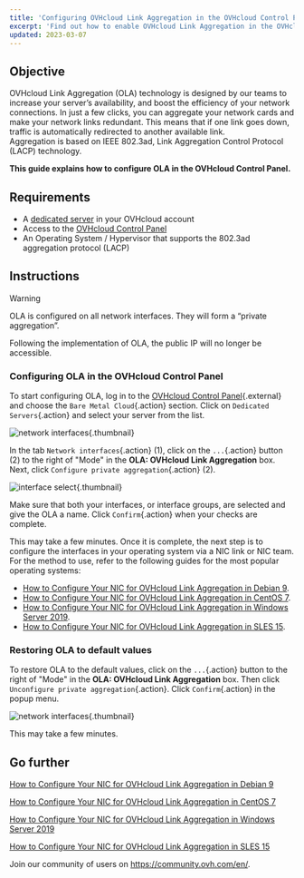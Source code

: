 ```yaml
---
title: 'Configuring OVHcloud Link Aggregation in the OVHcloud Control Panel'
excerpt: 'Find out how to enable OVHcloud Link Aggregation in the OVHcloud Control Panel'
updated: 2023-03-07
---
```


## Objective

OVHcloud Link Aggregation (OLA) technology is designed by our teams to increase your server’s availability, and boost the efficiency of your network connections. In just a few clicks, you can aggregate your network cards and make your network links redundant. This means that if one link goes down, traffic is automatically redirected to another available link.<br>
Aggregation is based on IEEE 802.3ad, Link Aggregation Control Protocol (LACP) technology.

**This guide explains how to configure OLA in the OVHcloud Control Panel.**

## Requirements

- A [dedicated server](https://www.ovhcloud.com/en-sg/bare-metal/) in your OVHcloud account
- Access to the [OVHcloud Control Panel](https://ca.ovh.com/auth/?action=gotomanager&from=https://www.ovh.com/sg/&ovhSubsidiary=sg)
- An Operating System / Hypervisor that supports the 802.3ad aggregation protocol (LACP)

## Instructions

> [!warning]
>
> OLA is configured on all network interfaces. They will form a “private aggregation”.
>
> Following the implementation of OLA, the public IP will no longer be accessible.
>

### Configuring OLA in the OVHcloud Control Panel

To start configuring OLA, log in to the [OVHcloud Control Panel](https://ca.ovh.com/auth/?action=gotomanager&from=https://www.ovh.com/sg/&ovhSubsidiary=sg){.external} and choose the `Bare Metal Cloud`{.action} section. Click on `Dedicated Servers`{.action} and select your server from the list.

![network interfaces](network_interfaces2022.png){.thumbnail}

In the tab `Network interfaces`{.action} (1), click on the `...`{.action} button (2) to the right of "Mode" in the **OLA: OVHcloud Link Aggregation** box. Next, click `Configure private aggregation`{.action}  (2).

![interface select](interface_select2021.png){.thumbnail}

Make sure that both your interfaces, or interface groups, are selected and give the OLA a name. Click `Confirm`{.action} when your checks are complete.

This may take a few minutes. Once it is complete, the next step is to configure the interfaces in your operating system via a NIC link or NIC team. For the method to use, refer to the following guides for the most popular operating systems:

- [How to Configure Your NIC for OVHcloud Link Aggregation in Debian 9](ola-enable-debian91.).
- [How to Configure Your NIC for OVHcloud Link Aggregation in CentOS 7](ola-enable-centos71.).
- [How to Configure Your NIC for OVHcloud Link Aggregation in Windows Server 2019](ola-enable-w2k191.).
- [How to Configure Your NIC for OVHcloud Link Aggregation in SLES 15](ola-enable-sles151.).

### Restoring OLA to default values

To restore OLA to the default values, click on the `...`{.action} button to the right of "Mode" in the **OLA: OVHcloud Link Aggregation** box. Then click `Unconfigure private aggregation`{.action}. Click `Confirm`{.action} in the popup menu.

![network interfaces](default_settings2021.png){.thumbnail}

This may take a few minutes.

## Go further

[How to Configure Your NIC for OVHcloud Link Aggregation in Debian 9](ola-enable-debian91.)

[How to Configure Your NIC for OVHcloud Link Aggregation in CentOS 7](ola-enable-centos71.)

[How to Configure Your NIC for OVHcloud Link Aggregation in Windows Server 2019](ola-enable-w2k191.)

[How to Configure Your NIC for OVHcloud Link Aggregation in SLES 15](ola-enable-sles151.)

Join our community of users on <https://community.ovh.com/en/>.
